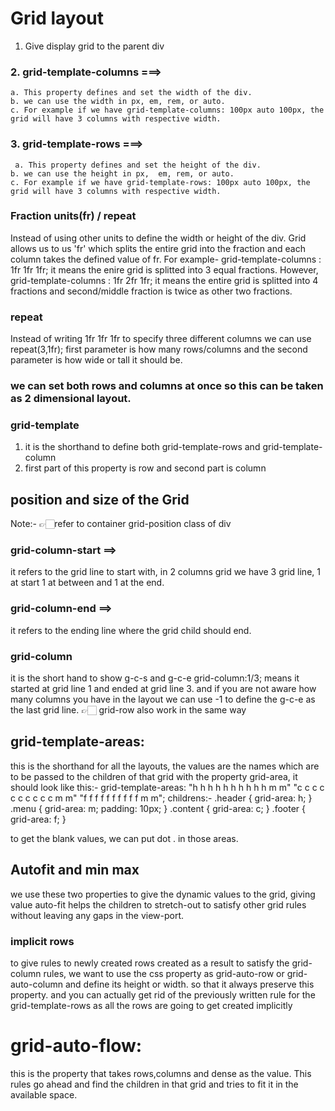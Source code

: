 # Grid layout

1. Give display grid to the parent div

### 2. grid-template-columns ===>

    a. This property defines and set the width of the div.
    b. we can use the width in px, em, rem, or auto.
    c. For example if we have grid-template-columns: 100px auto 100px, the grid will have 3 columns with respective width.

### 3. grid-template-rows ===>

     a. This property defines and set the height of the div.
    b. we can use the height in px,  em, rem, or auto.
    c. For example if we have grid-template-rows: 100px auto 100px, the grid will have 3 columns with respective width.

### Fraction units(fr) / repeat

Instead of using other units to define the width or height of the div. Grid allows us to us 'fr' which splits the entire grid into the fraction and each column takes the defined value of fr.
For example- grid-template-columns : 1fr 1fr 1fr;
it means the enire grid is splitted into 3 equal fractions. However,
grid-template-columns : 1fr 2fr 1fr;
it means the entire grid is splitted into 4 fractions and second/middle fraction is twice as other two fractions.

### repeat

Instead of writing 1fr 1fr 1fr to specify three different columns we can use repeat(3,1fr);
first parameter is how many rows/columns and the second parameter is how wide or tall it should be.

### we can set both rows and columns at once so this can be taken as 2 dimensional layout.

### grid-template

1.  it is the shorthand to define both grid-template-rows and grid-template-column
2.  first part of this property is row and second part is column

## position and size of the Grid

Note:- 👉🏻refer to container grid-position class of div

### grid-column-start ==>

it refers to the grid line to start with, in 2 columns grid we have 3 grid line, 1 at start 1 at between and 1 at the end.

### grid-column-end ==>

it refers to the ending line where the grid child should end.

### grid-column

it is the short hand to show g-c-s and g-c-e grid-column:1/3; means it started at grid line 1 and ended at grid line 3. and if you are not aware how many columns you have in the layout we can use -1 to define the g-c-e as the last grid line.
👉🏻 grid-row also work in the same way

## grid-template-areas:

this is the shorthand for all the layouts,
the values are the names which are to be passed to the children of that grid with the property grid-area,
it should look like this:-
grid-template-areas:
"h h h h h h h h h h m m"
"c c c c c c c c c c m m"
"f f f f f f f f f f m m";
childrens:-
.header {
grid-area: h;
}
.menu {
grid-area: m;
padding: 10px;
}
.content {
grid-area: c;
}
.footer {
grid-area: f;
}

to get the blank values, we can put dot . in those areas.

## Autofit and min max

we use these two properties to give the dynamic values to the grid,
giving value auto-fit helps the children to stretch-out to satisfy other grid rules without leaving any gaps in the view-port.

### implicit rows

to give rules to newly created rows created as a result to satisfy the grid-column rules, we want to use the css property as grid-auto-row or grid-auto-column and define its height or width. so that it always preserve this property.
and you can actually get rid of the previously written rule for the grid-template-rows as all the rows are going to get created implicitly

# grid-auto-flow:

this is the property that takes rows,columns and dense as the value. This rules go ahead and find the children in that grid and tries to fit it in the available space.
